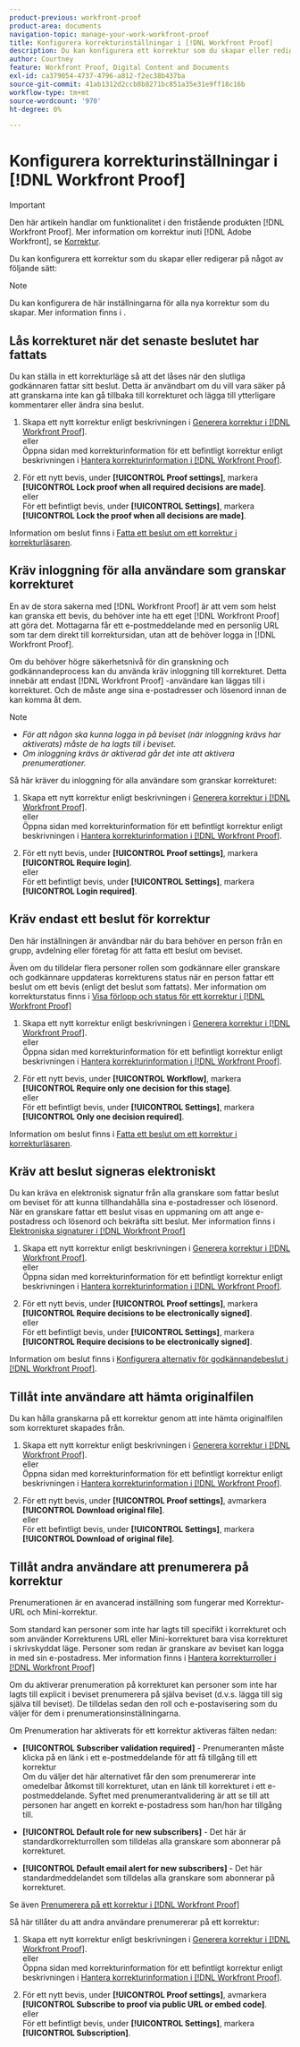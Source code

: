 ```yaml
---
product-previous: workfront-proof
product-area: documents
navigation-topic: manage-your-work-workfront-proof
title: Konfigurera korrekturinställningar i [!DNL Workfront Proof]
description: Du kan konfigurera ett korrektur som du skapar eller redigerar på något av följande sätt - REDIGERA ME.
author: Courtney
feature: Workfront Proof, Digital Content and Documents
exl-id: ca379054-4737-4796-a812-f2ec38b437ba
source-git-commit: 41ab1312d2ccb8b8271bc851a35e31e9ff18c16b
workflow-type: tm+mt
source-wordcount: '970'
ht-degree: 0%

---
```


# Konfigurera korrekturinställningar i [!DNL Workfront Proof]

>[!IMPORTANT]
>
>Den här artikeln handlar om funktionalitet i den fristående produkten [!DNL Workfront Proof]. Mer information om korrektur inuti [!DNL Adobe Workfront], se [Korrektur](../../../review-and-approve-work/proofing/proofing.md).

Du kan konfigurera ett korrektur som du skapar eller redigerar på något av följande sätt:

>[!NOTE]
>
>Du kan konfigurera de här inställningarna för alla nya korrektur som du skapar. Mer information finns i .

## Lås korrekturet när det senaste beslutet har fattats

Du kan ställa in ett korrekturläge så att det låses när den slutliga godkännaren fattar sitt beslut. Detta är användbart om du vill vara säker på att granskarna inte kan gå tillbaka till korrekturet och lägga till ytterligare kommentarer eller ändra sina beslut.

1. Skapa ett nytt korrektur enligt beskrivningen i [Generera korrektur i [!DNL Workfront Proof]](../../../workfront-proof/wp-work-proofsfiles/create-proofs-and-files/generate-proofs.md).\
   eller\
   Öppna sidan med korrekturinformation för ett befintligt korrektur enligt beskrivningen i [Hantera korrekturinformation i [!DNL Workfront Proof]](../../../workfront-proof/wp-work-proofsfiles/manage-your-work/manage-proof-details.md).

1. För ett nytt bevis, under **[!UICONTROL Proof settings]**, markera **[!UICONTROL Lock proof when all required decisions are made]**.\
   eller\
   För ett befintligt bevis, under **[!UICONTROL Settings]**, markera **[!UICONTROL Lock the proof when all decisions are made]**.

Information om beslut finns i [Fatta ett beslut om ett korrektur i korrekturläsaren](../../../review-and-approve-work/proofing/reviewing-proofs-within-workfront/make-a-decision-on-a-proof/make-decisions-on-proof.md).

## Kräv inloggning för alla användare som granskar korrekturet

En av de stora sakerna med [!DNL Workfront Proof] är att vem som helst kan granska ett bevis, du behöver inte ha ett eget [!DNL Workfront Proof] att göra det. Mottagarna får ett e-postmeddelande med en personlig URL som tar dem direkt till korrektursidan, utan att de behöver logga in [!DNL Workfront Proof].

Om du behöver högre säkerhetsnivå för din granskning och godkännandeprocess kan du använda kräv inloggning till korrekturet. Detta innebär att endast [!DNL Workfront Proof] -användare kan läggas till i korrekturet. Och de måste ange sina e-postadresser och lösenord innan de kan komma åt dem.

>[!NOTE]
>
>* *För att någon ska kunna logga in på beviset (när inloggning krävs har aktiverats) måste de ha lagts till i beviset.*
>* *Om inloggning krävs är aktiverad går det inte att aktivera prenumerationer.*


Så här kräver du inloggning för alla användare som granskar korrekturet:

1. Skapa ett nytt korrektur enligt beskrivningen i [Generera korrektur i [!DNL Workfront Proof]](../../../workfront-proof/wp-work-proofsfiles/create-proofs-and-files/generate-proofs.md).\
   eller\
   Öppna sidan med korrekturinformation för ett befintligt korrektur enligt beskrivningen i [Hantera korrekturinformation i [!DNL Workfront Proof]](../../../workfront-proof/wp-work-proofsfiles/manage-your-work/manage-proof-details.md).

1. För ett nytt bevis, under **[!UICONTROL Proof settings]**, markera **[!UICONTROL Require login]**.\
   eller\
   För ett befintligt bevis, under **[!UICONTROL Settings]**, markera **[!UICONTROL Login required]**.

## Kräv endast ett beslut för korrektur

Den här inställningen är användbar när du bara behöver en person från en grupp, avdelning eller företag för att fatta ett beslut om beviset.

Även om du tilldelar flera personer rollen som godkännare eller granskare och godkännare uppdateras korrekturens status när en person fattar ett beslut om ett bevis (enligt det beslut som fattats). Mer information om korrekturstatus finns i [Visa förlopp och status för ett korrektur i [!DNL Workfront Proof]](../../../workfront-proof/wp-work-proofsfiles/manage-your-work/view-progress-and-status-of-proof.md)

1. Skapa ett nytt korrektur enligt beskrivningen i [Generera korrektur i [!DNL Workfront Proof]](../../../workfront-proof/wp-work-proofsfiles/create-proofs-and-files/generate-proofs.md).\
   eller\
   Öppna sidan med korrekturinformation för ett befintligt korrektur enligt beskrivningen i [Hantera korrekturinformation i [!DNL Workfront Proof]](../../../workfront-proof/wp-work-proofsfiles/manage-your-work/manage-proof-details.md).

1. För ett nytt bevis, under **[!UICONTROL Workflow]**, markera **[!UICONTROL Require only one decision for this stage]**.\
   eller\
   För ett befintligt bevis, under **[!UICONTROL Settings]**, markera **[!UICONTROL Only one decision required]**.

Information om beslut finns i [Fatta ett beslut om ett korrektur i korrekturläsaren](../../../review-and-approve-work/proofing/reviewing-proofs-within-workfront/make-a-decision-on-a-proof/make-decisions-on-proof.md#making-a-decision-on-a-proof).

## Kräv att beslut signeras elektroniskt

Du kan kräva en elektronisk signatur från alla granskare som fattar beslut om beviset för att kunna tillhandahålla sina e-postadresser och lösenord. När en granskare fattar ett beslut visas en uppmaning om att ange e-postadress och lösenord och bekräfta sitt beslut. Mer information finns i [Elektroniska signaturer i [!DNL Workfront Proof]](../../../workfront-proof/wp-acct-admin/managing-security/electronic-sigs-in-wp.md)

1. Skapa ett nytt korrektur enligt beskrivningen i [Generera korrektur i [!DNL Workfront Proof]](../../../workfront-proof/wp-work-proofsfiles/create-proofs-and-files/generate-proofs.md).\
   eller\
   Öppna sidan med korrekturinformation för ett befintligt korrektur enligt beskrivningen i [Hantera korrekturinformation i [!DNL Workfront Proof]](../../../workfront-proof/wp-work-proofsfiles/manage-your-work/manage-proof-details.md).

1. För ett nytt bevis, under **[!UICONTROL Proof settings]**, markera **[!UICONTROL Require decisions to be electronically signed]**.\
   eller\
   För ett befintligt bevis, under **[!UICONTROL Settings]**, markera **[!UICONTROL Require decisions to be electronically signed]**.

Information om beslut finns i [Konfigurera alternativ för godkännandebeslut i [!DNL Workfront Proof]](../../../workfront-proof/wp-acct-admin/account-settings/configure-approval-decision-in-wp.md).

## Tillåt inte användare att hämta originalfilen

Du kan hålla granskarna på ett korrektur genom att inte hämta originalfilen som korrekturet skapades från.

1. Skapa ett nytt korrektur enligt beskrivningen i [Generera korrektur i [!DNL Workfront Proof]](../../../workfront-proof/wp-work-proofsfiles/create-proofs-and-files/generate-proofs.md).\
   eller\
   Öppna sidan med korrekturinformation för ett befintligt korrektur enligt beskrivningen i [Hantera korrekturinformation i [!DNL Workfront Proof]](../../../workfront-proof/wp-work-proofsfiles/manage-your-work/manage-proof-details.md).

1. För ett nytt bevis, under **[!UICONTROL Proof settings]**, avmarkera **[!UICONTROL Download original file]**.\
   eller\
   För ett befintligt bevis, under **[!UICONTROL Settings]**, markera **[!UICONTROL Download of original file]**.

## Tillåt andra användare att prenumerera på korrektur

Prenumerationen är en avancerad inställning som fungerar med Korrektur-URL och Mini-korrektur.

Som standard kan personer som inte har lagts till specifikt i korrekturet och som använder Korrekturens URL eller Mini-korrekturet bara visa korrekturet i skrivskyddat läge. Personer som redan är granskare av beviset kan logga in med sin e-postadress. Mer information finns i [Hantera korrekturroller i [!DNL Workfront Proof]](../../../workfront-proof/wp-work-proofsfiles/share-proofs-and-files/manage-proof-roles.md)

Om du aktiverar prenumeration på korrekturet kan personer som inte har lagts till explicit i beviset prenumerera på själva beviset (d.v.s. lägga till sig själva till beviset). De tilldelas sedan den roll och e-postavisering som du väljer för dem i prenumerationsinställningarna.

Om Prenumeration har aktiverats för ett korrektur aktiveras fälten nedan:

* **[!UICONTROL Subscriber validation required]** - Prenumeranten måste klicka på en länk i ett e-postmeddelande för att få tillgång till ett korrektur\
   Om du väljer det här alternativet får den som prenumererar inte omedelbar åtkomst till korrekturet, utan en länk till korrekturet i ett e-postmeddelande. Syftet med prenumerantvalidering är att se till att personen har angett en korrekt e-postadress som han/hon har tillgång till.

* **[!UICONTROL Default role for new subscribers]** - Det här är standardkorrekturrollen som tilldelas alla granskare som abonnerar på korrekturet.
* **[!UICONTROL Default email alert for new subscribers]** - Det här standardmeddelandet som tilldelas alla granskare som abonnerar på korrekturet.

Se även [Prenumerera på ett korrektur i [!DNL Workfront Proof]](../../../workfront-proof/wp-work-proofsfiles/share-proofs-and-files/subscribe-to-proof.md)

Så här tillåter du att andra användare prenumererar på ett korrektur:

1. Skapa ett nytt korrektur enligt beskrivningen i [Generera korrektur i [!DNL Workfront Proof]](../../../workfront-proof/wp-work-proofsfiles/create-proofs-and-files/generate-proofs.md).\
   eller\
   Öppna sidan med korrekturinformation för ett befintligt korrektur enligt beskrivningen i [Hantera korrekturinformation i [!DNL Workfront Proof]](../../../workfront-proof/wp-work-proofsfiles/manage-your-work/manage-proof-details.md).

1. För ett nytt bevis, under **[!UICONTROL Proof settings]**, avmarkera **[!UICONTROL Subscribe to proof via public URL or embed code]**.\
   eller\
   För ett befintligt bevis, under **[!UICONTROL Settings]**, markera **[!UICONTROL Subscription]**.
